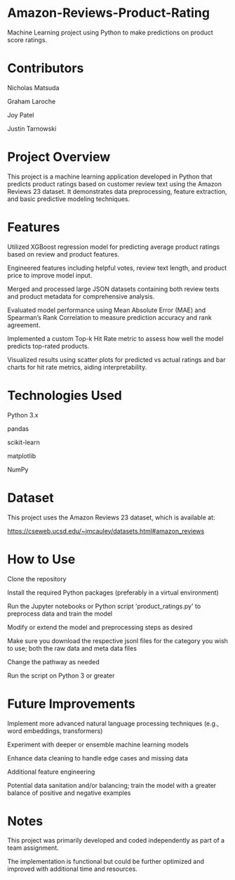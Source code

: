 # Amazon-Reviews-Product-Rating
Machine Learning project using Python to make predictions on product score ratings.

# Contributors
Nicholas Matsuda

Graham Laroche

Joy Patel

Justin Tarnowski

# Project Overview
This project is a machine learning application developed in Python that predicts product ratings based on customer review text using the Amazon Reviews 23 dataset. It demonstrates data preprocessing, feature extraction, and basic predictive modeling techniques.

# Features
Utilized XGBoost regression model for predicting average product ratings based on review and product features.

Engineered features including helpful votes, review text length, and product price to improve model input.

Merged and processed large JSON datasets containing both review texts and product metadata for comprehensive analysis.

Evaluated model performance using Mean Absolute Error (MAE) and Spearman’s Rank Correlation to measure prediction accuracy and rank agreement.

Implemented a custom Top-k Hit Rate metric to assess how well the model predicts top-rated products.

Visualized results using scatter plots for predicted vs actual ratings and bar charts for hit rate metrics, aiding interpretability.

# Technologies Used
Python 3.x

pandas

scikit-learn

matplotlib

NumPy

# Dataset
This project uses the Amazon Reviews 23 dataset, which is available at:

https://cseweb.ucsd.edu/~jmcauley/datasets.html#amazon_reviews

# How to Use
Clone the repository

Install the required Python packages (preferably in a virtual environment)

Run the Jupyter notebooks or Python script 'product_ratings.py' to preprocess data and train the model

Modify or extend the model and preprocessing steps as desired

Make sure you download the respective jsonl files for the category you wish to use; both the raw data and meta data files

Change the pathway as needed

Run the script on Python 3 or greater

# Future Improvements
Implement more advanced natural language processing techniques (e.g., word embeddings, transformers)

Experiment with deeper or ensemble machine learning models

Enhance data cleaning to handle edge cases and missing data

Additional feature engineering

Potential data sanitation and/or balancing; train the model with a greater balance of positive and negative examples

# Notes
This project was primarily developed and coded independently as part of a team assignment.

The implementation is functional but could be further optimized and improved with additional time and resources.
